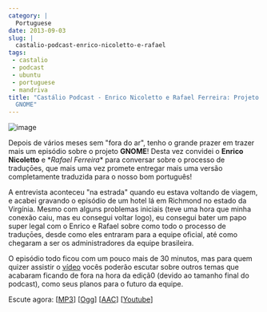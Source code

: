```yaml
---
category: |
  Portuguese
date: 2013-09-03
slug: |
  castalio-podcast-enrico-nicoletto-e-rafael
tags:
 - castalio
 - podcast
 - ubuntu
 - portuguese
 - mandriva
title: "Castálio Podcast - Enrico Nicoletto e Rafael Ferreira: Projeto
  GNOME"
---
```


![image](http://bit.ly/OMhBUp)

Depois de vários meses sem "fora do ar", tenho o grande prazer em trazer
mais um episódio sobre o projeto **GNOME**! Desta vez convidei
o **Enrico Nicoletto** e \**Rafael Ferreira*\* para conversar sobre o
processo de traduçōes, que mais uma vez promete entregar mais uma versão
completamente traduzida para o nosso bom português!

A entrevista aconteceu "na estrada" quando eu estava voltando de viagem,
e acabei gravando o episódio de um hotel lá em Richmond no estado da
Virgínia. Mesmo com alguns problemas iniciais (teve uma hora que minha
conexão caiu, mas eu consegui voltar logo), eu consegui bater um papo
super legal com o Enrico e Rafael sobre como todo o processo de
traduçōes, desde como eles entraram para a equipe oficial, até como
chegaram a ser os administradores da equipe brasileira.

O episódio todo ficou com um pouco mais de 30 minutos, mas para quem
quizer assistir o [vídeo](http://bit.ly/136X3jF) vocês poderão escutar
sobre outros temas que acabaram ficando de fora na hora da ediçã0
(devido ao tamanho final do podcast), como seus planos para o futuro da
equipe.

Escute agora:
\[[MP3](http://downloads.ogmaciel.com/castalio-podcast-54.mp3)\]
\[[Ogg](http://downloads.ogmaciel.com/castalio-podcast-54.ogg)\]
\[[AAC](http://downloads.ogmaciel.com/castalio-podcast-54.m4a)\]
\[[Youtube](http://bit.ly/136X3jF)\]
